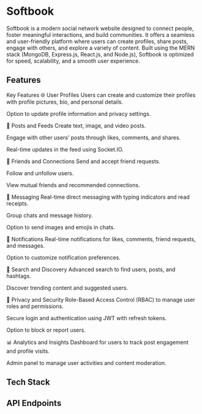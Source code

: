 # Softbook

Softbook is a modern social network website designed to connect people, foster meaningful interactions, and build communities. It offers a seamless and user-friendly platform where users can create profiles, share posts, engage with others, and explore a variety of content. Built using the MERN stack (MongoDB, Express.js, React.js, and Node.js), Softbook is optimized for speed, scalability, and a smooth user experience.

## Features

Key Features
🌐 User Profiles
Users can create and customize their profiles with profile pictures, bio, and personal details.

Option to update profile information and privacy settings.

📝 Posts and Feeds
Create text, image, and video posts.

Engage with other users’ posts through likes, comments, and shares.

Real-time updates in the feed using Socket.IO.

👥 Friends and Connections
Send and accept friend requests.

Follow and unfollow users.

View mutual friends and recommended connections.

💬 Messaging
Real-time direct messaging with typing indicators and read receipts.

Group chats and message history.

Option to send images and emojis in chats.

🔔 Notifications
Real-time notifications for likes, comments, friend requests, and messages.

Option to customize notification preferences.

🔎 Search and Discovery
Advanced search to find users, posts, and hashtags.

Discover trending content and suggested users.

🎯 Privacy and Security
Role-Based Access Control (RBAC) to manage user roles and permissions.

Secure login and authentication using JWT with refresh tokens.

Option to block or report users.

📊 Analytics and Insights
Dashboard for users to track post engagement and profile visits.

Admin panel to manage user activities and content moderation.

## Tech Stack

## API Endpoints
